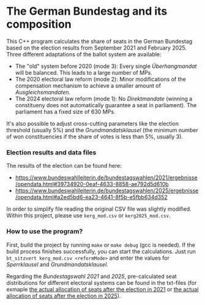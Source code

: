 # The German Bundestag and its composition

This C++ program calculates the share of seats in the German Bundestag based on the election results from September 2021 and February 2025. Three different adaptations of the ballot system are available:
* The "old" system before 2020 (mode 3): Every single _Überhangmandat_ will be balanced. This leads to a large number of MPs.
* The 2020 electoral law reform (mode 2): Minor modifications of the compensation mechanism to achieve a smaller amount of _Ausgleichsmandaten_.
* The 2024 electoral law reform (mode 1): No _Direktmandate_ (winning a constitueny does not automatically guarantee a seat in parliament). The parliament has a fixed size of 630 MPs.

It's also possible to adjust cross-cutting parameters like the election threshold (usually 5%) and the _Grundmandatsklausel_ (the minimum number of won constituencies if the share of votes is less than 5%, usually 3).

### Election results and data files
The results of the election can be found here:
* https://www.bundeswahlleiterin.de/bundestagswahlen/2021/ergebnisse/opendata.html#39734920-0eaf-4633-8858-ae792d5d610b
* https://www.bundeswahlleiterin.de/bundestagswahlen/2025/ergebnisse/opendata.html#a2ed5bd6-ea23-4641-8f5b-e5fbb634d352

In order to simplify file reading the original CSV file was slightly modified. Within this project, please use `kerg_mod.csv` or `kerg2025_mod.csv`.

### How to use the program?
First, build the project by running `make` or `make debug` (gcc is needed). If the build process finishes successfully, you can start the calculations. Just run `bt_sitzvert kerg_mod.csv <reformMode>` and enter the values for _Sperrklausel_ and _Grundmandatsklausel_.

Regarding the _Bundestagswahl 2021_ and _2025_, pre-calculated seat distributions for different electoral systems can be found in the txt-files (for exmaple [the actual allocation of seats after the election in 2021](BTW21_reform2020.txt) or [the actual allocation of seats after the election in 2025](BTW25_reform2024.txt)).